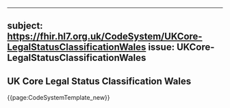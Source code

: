 
---
subject: https://fhir.hl7.org.uk/CodeSystem/UKCore-LegalStatusClassificationWales
issue: UKCore-LegalStatusClassificationWales
---
## UK Core Legal Status Classification Wales

{{page:CodeSystemTemplate_new}}
    
